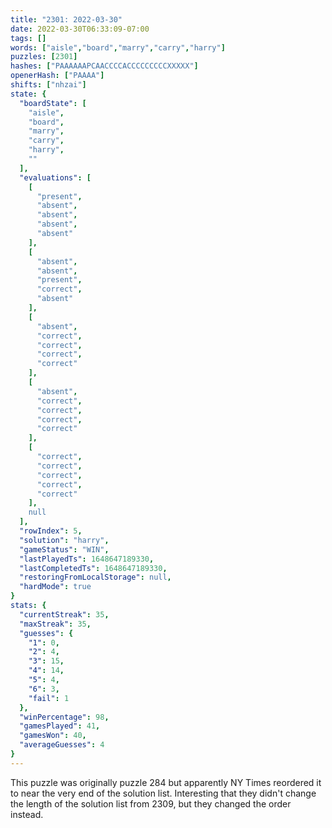 ```yaml
---
title: "2301: 2022-03-30"
date: 2022-03-30T06:33:09-07:00
tags: []
words: ["aisle","board","marry","carry","harry"]
puzzles: [2301]
hashes: ["PAAAAAAPCAACCCCACCCCCCCCCXXXXX"]
openerHash: ["PAAAA"]
shifts: ["nhzai"]
state: {
  "boardState": [
    "aisle",
    "board",
    "marry",
    "carry",
    "harry",
    ""
  ],
  "evaluations": [
    [
      "present",
      "absent",
      "absent",
      "absent",
      "absent"
    ],
    [
      "absent",
      "absent",
      "present",
      "correct",
      "absent"
    ],
    [
      "absent",
      "correct",
      "correct",
      "correct",
      "correct"
    ],
    [
      "absent",
      "correct",
      "correct",
      "correct",
      "correct"
    ],
    [
      "correct",
      "correct",
      "correct",
      "correct",
      "correct"
    ],
    null
  ],
  "rowIndex": 5,
  "solution": "harry",
  "gameStatus": "WIN",
  "lastPlayedTs": 1648647189330,
  "lastCompletedTs": 1648647189330,
  "restoringFromLocalStorage": null,
  "hardMode": true
}
stats: {
  "currentStreak": 35,
  "maxStreak": 35,
  "guesses": {
    "1": 0,
    "2": 4,
    "3": 15,
    "4": 14,
    "5": 4,
    "6": 3,
    "fail": 1
  },
  "winPercentage": 98,
  "gamesPlayed": 41,
  "gamesWon": 40,
  "averageGuesses": 4
}
---
```


<!-- more -->

This puzzle was originally puzzle 284 but apparently NY Times reordered it to near the very end of the solution list. Interesting that they didn't change the length of the solution list from 2309, but they changed the order instead. 
